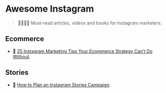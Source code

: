 # Awesome Instagram

> 👩‍🎓👨‍🎓 Must-read articles, videos and books for Instagram marketers.

## Ecommerce

- 📖 [25 Instagram Marketing Tips Your Ecommerce Strategy Can’t Do Without](https://acquireconvert.com/instagram-marketing-tips/).

## Stories

- 📖 [How to Plan an Instagram Stories Campaign](https://get.later.com/instagram-stories-campaign/).

